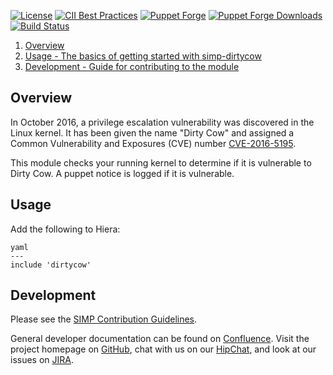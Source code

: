 [![License](https://img.shields.io/:license-apache-blue.svg)](http://www.apache.org/licenses/LICENSE-2.0.html)
[![CII Best Practices](https://bestpractices.coreinfrastructure.org/projects/73/badge)](https://bestpractices.coreinfrastructure.org/projects/73)
[![Puppet Forge](https://img.shields.io/puppetforge/v/simp/dirtycow.svg)](https://forge.puppetlabs.com/simp/dirtycow)
[![Puppet Forge Downloads](https://img.shields.io/puppetforge/dt/simp/dirtycow.svg)](https://forge.puppetlabs.com/simp/dirtycow)
[![Build Status](https://travis-ci.org/simp/pupmod-simp-dirtycow.svg)](https://travis-ci.org/simp/pupmod-simp-dirtycow)

1. [Overview](#overview)
2. [Usage - The basics of getting started with simp-dirtycow](#usage)
3. [Development - Guide for contributing to the module](#development)

## Overview

In October 2016, a privilege escalation vulnerability was discovered
in the Linux kernel.  It has been given the name "Dirty Cow" and
assigned a Common Vulnerability and Exposures (CVE) number
[CVE-2016-5195](http://cve.mitre.org/cgi-bin/cvename.cgi?name=CVE-2016-5195).

This module checks your running kernel to determine if it is vulnerable
to Dirty Cow.  A puppet notice is logged if it is vulnerable.

## Usage

Add the following to Hiera:

```
yaml
---
include 'dirtycow'
```

## Development

Please see the [SIMP Contribution Guidelines](https://simp-project.atlassian.net/wiki/display/SD/Contributing+to+SIMP).

General developer documentation can be found on
[Confluence](https://simp-project.atlassian.net/wiki/display/SD/SIMP+Development+Home).
Visit the project homepage on [GitHub](https://simp-project.com),
chat with us on our [HipChat](https://simp-project.hipchat.com/),
and look at our issues on  [JIRA](https://simp-project.atlassian.net/).
